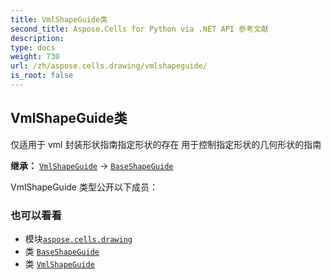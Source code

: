```yaml
---
title: VmlShapeGuide类
second_title: Aspose.Cells for Python via .NET API 参考文献
description:
type: docs
weight: 730
url: /zh/aspose.cells.drawing/vmlshapeguide/
is_root: false
---
```

## VmlShapeGuide类
仅适用于 vml
封装形状指南指定形状的存在
用于控制指定形状的几何形状的指南



**继承：** [`VmlShapeGuide`](/cells/python-net/aspose.cells.drawing/vmlshapeguide) → 
[`BaseShapeGuide`](/cells/python-net/zh/aspose.cells.drawing/baseshapeguide)



VmlShapeGuide 类型公开以下成员：


### 也可以看看
* 模块[`aspose.cells.drawing`](..)
* 类 [`BaseShapeGuide`](/cells/python-net/zh/aspose.cells.drawing/baseshapeguide)
* 类 [`VmlShapeGuide`](/cells/python-net/zh/aspose.cells.drawing/vmlshapeguide)

